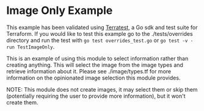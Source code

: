 # Image Only Example

This example has been validated using [Terratest](https://terratest.gruntwork.io/), a Go sdk and test suite for Terraform.
If you would like to test this example go to the ./tests/overrides directory and run the test with `go test overrides_test.go` or `go test -v -run TestImageOnly`.

This is an example of using this module to select information rather than creating anything.
This will select the image from the image types and retrieve information about it.
Please see ./image/types.tf for more information on the opinionated image selection this module provides.


NOTE: This module does not create images, it may select them or skip them (potentially requiring the user to provide more information), but it won't create them.
